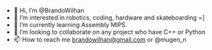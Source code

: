 - 👋 Hi, I’m @BrandoWilhan
- 👀 I’m interested in robotics, coding, hardware and skateboarding =]
- 🌱 I’m currently learning Assembly MIPS
- 💞️ I’m looking to collaborate on any project who have C++ or Python
- 📫 How to reach me brandowilhan@gmail.com or @mugen_n

<!---
BrandoWilhan/BrandoWilhan is a ✨ special ✨ repository because its `README.md` (this file) appears on your GitHub profile.
You can click the Preview link to take a look at your changes.
--->
